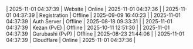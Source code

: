 | 2025-11-01 04:37:39 | Website | Online | 2025-11-01 04:37:36 |
| 2025-11-01 04:37:39 | Registration | Offline | 2025-09-09 16:40:23 |
| 2025-11-01 04:37:39 | Auth Server | Offline | 2025-08-18 09:33:31 |
| 2025-11-01 04:37:39 | Kezan (PvE) | Offline | 2025-10-11 12:51:30 |
| 2025-11-01 04:37:39 | Gurubashi (PvP) | Offline | 2025-08-23 21:44:06 |
| 2025-11-01 04:37:39 | Cloudflare | Online | 2025-11-01 04:37:36 |
